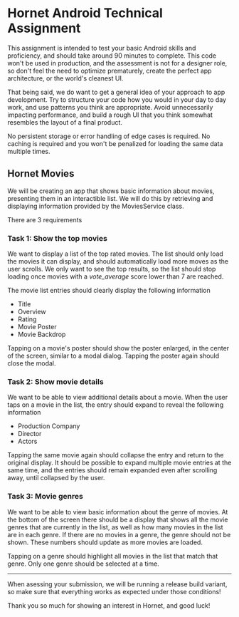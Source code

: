
# Hornet Android Technical Assignment

This assignment is intended to test your basic Android skills and proficiency, and should take around 90 minutes to complete. This code won't be used in production, and the assessment is not for a designer role, so don't feel the need to optimize prematurely, create the perfect app architecture, or the world's cleanest UI.

That being said, we do want to get a general idea of your approach to app development. Try to structure your code how you would in your day to day work, and use patterns you think are appropriate. Avoid unnecessarily impacting performance, and build a rough UI that you think somewhat resembles the layout of a final product.

No persistent storage or error handling of edge cases is required. No caching is required and you won't be penalized for loading the same data multiple times.

## Hornet Movies

We will be creating an app that shows basic information about movies, presenting them in an interactible list. We will do this by retrieving and displaying information provided by the MoviesService class. 

There are 3 requirements

### Task 1: Show the top movies

We want to display a list of the top rated movies. The list should only load the movies it can display, and should automatically load more moves as the user scrolls. We only want to see the top results, so the list should stop loading once movies with a _vote_average_ score lower than 7 are reached.

The movie list entries should clearly display the following information

- Title
- Overview
- Rating
- Movie Poster
- Movie Backdrop

Tapping on a movie's poster should show the poster enlarged, in the center of the screen, similar to a modal dialog. Tapping the poster again should close the modal.

### Task 2: Show movie details

We want to be able to view additional details about a movie. When the user taps on a movie in the list, the entry should expand to reveal the following information

- Production Company
- Director
- Actors

Tapping the same movie again should collapse the entry and return to the original display. It should be possible to expand multiple movie entries at the same time, and the entries should remain expanded even after scrolling away, until collapsed by the user.

### Task 3: Movie genres

We want to be able to view basic information about the genre of movies. At the bottom of the screen there should be a display that shows all the movie genres that are currently in the list, as well as how many movies in the list are in each genre. If there are no movies in a genre, the genre should not be shown. These numbers should update as more movies are loaded.

Tapping on a genre should highlight all movies in the list that match that genre. Only one genre should be selected at a time.

---

When asessing your submission, we will be running a release build variant, so make sure that everything works as expected under those conditions!

Thank you so much for showing an interest in Hornet, and good luck!

